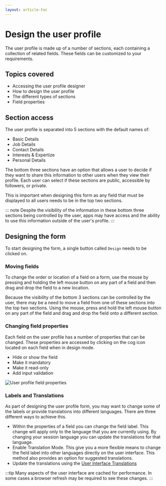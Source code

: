 ```yaml
---
layout: article-toc
---
```

# Design the user profile
The user profile is made up of a number of sections, each containing a collection of related fields.  These fields can be customized to your requirements.

## Topics covered
* Accessing the user profile designer
* How to design the user profile
* The different types of sections
* Field properties

## Section access
The user profile is separated into 5 sections with the default names of:  
* Basic Details
* Job Details
* Contact Details
* Interests & Expertize
* Personal Details

The bottom three sections have an option that allows a user to decide if they want to share this information to other users when they view their profile.  Each user can select if these sections are public, accessible by followers, or private.

This is important when designing this form as any field that must be displayed to all users needs to be in the top two sections.

::: note
Despite the visibility of the information in these bottom three sections being controlled by the user, apps may have access and the ability to use this information outside of the user's profile.
:::

## Designing the form
To start designing the form, a single button called `Design` needs to be clicked on.

### Moving fields
To change the order or location of a field on a form, use the mouse by pressing and holding the left mouse button on any part of a field and then drag and drop the field to a new location.

Because the visibility of the bottom 3 sections can be controlled by the user, there may be a need to move a field from one of these sections into the top two sections.  Using the mouse, press and hold the left mouse button on any part of the field and drag and drop the field onto a different section.

### Changing field properties
Each field on the user profile has a number of properties that can be changed.  These properties are accessed by clicking on the cog icon located on each field when in design mode.

* Hide or show the field
* Make it mandatory
* Make it read-only
* Add input validation

![User profile field properties](_books/esp-config/customize/images/user-profile-field-properties.png)

### Labels and Translations
As part of designing the user profile form, you may want to change some of the labels or provide translations into different languages.  There are three different ways to achieve this.

* Within the properties of a field you can change the field label.  This change will apply only to the language that you are currently using.  By changing your session language you can update the translations for that language.
* Enable Translation Mode.  This give you a more flexible means to change the field label into other languages directly on the user interface.  This method also provides an option for suggested translations.
* Update the translations using the [User Interface Translations](esp-config/internationalization/user-interface-translations#translations)

:::tip
Many aspects of the user interface are cached for performance.  In some cases a browser refresh may be required to see these changes.
:::  